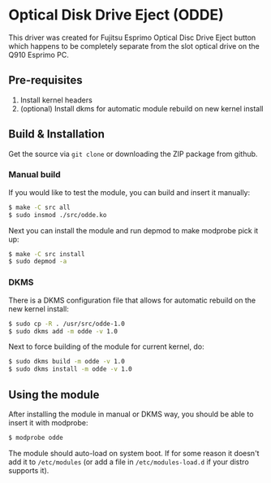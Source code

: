 # Optical Disk Drive Eject (ODDE)

This driver was created for Fujitsu Esprimo Optical Disc Drive Eject button which happens to be completely separate from the slot optical drive on the Q910 Esprimo PC.

## Pre-requisites

1. Install kernel headers
2. (optional) Install dkms for automatic module rebuild on new kernel install

## Build & Installation

Get the source via `git clone` or downloading the ZIP package from github.

### Manual build

If you would like to test the module, you can build and insert it manually:

```bash
$ make -C src all
$ sudo insmod ./src/odde.ko
```

Next you can install the module and run depmod to make modprobe pick it up:

```bash
$ make -C src install
$ sudo depmod -a
```

### DKMS

There is a DKMS configuration file that allows for automatic rebuild on the new kernel install:

```bash
$ sudo cp -R . /usr/src/odde-1.0
$ sudo dkms add -m odde -v 1.0
```

Next to force building of the module for current kernel, do:

```bash
$ sudo dkms build -m odde -v 1.0
$ sudo dkms install -m odde -v 1.0
```

## Using the module

After installing the module in manual or DKMS way, you should be able to insert it with modprobe:

```bash
$ modprobe odde
```

The module should auto-load on system boot. If for some reason it doesn't add it to `/etc/modules` (or add a file in `/etc/modules-load.d` if your distro supports it).
